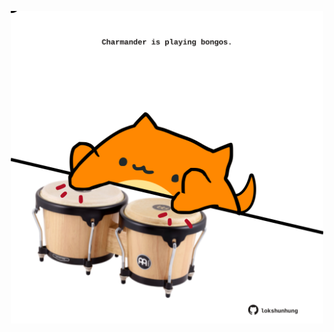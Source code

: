 <!-- built at 12/07/2025, 02:35:29 UTC -->
<p align="center">
  <img width="500" height="500" src="./ReadmeImage.svg">
</p>
